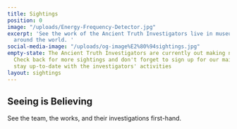 ```yaml
---
title: Sightings
position: 0
image: "/uploads/Energy-Frequency-Detector.jpg"
excerpt: 'See the work of the Ancient Truth Investigators live in museums and galleries
  around the world. '
social-media-image: "/uploads/og-image%E2%80%94sightings.jpg"
empty-state: The Ancient Truth Investigators are currently out making new discoveries.
  Check back for more sightings and don't forget to sign up for our mailing list to
  stay up-to-date with the investigators' activities
layout: sightings
---
```


## Seeing is Believing

See the team, the works, and their investigations first-hand.
